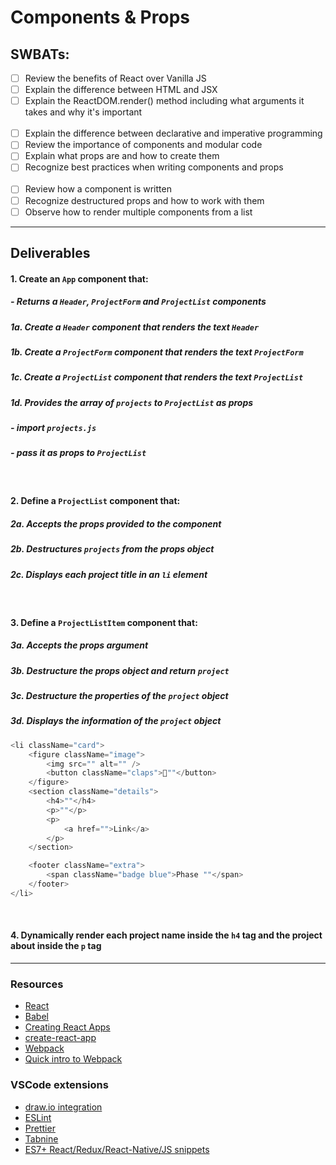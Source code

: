 # Components & Props

## SWBATs:

- [ ] Review the benefits of React over Vanilla JS
- [ ] Explain the difference between HTML and JSX 
- [ ] Explain the ReactDOM.render() method including what arguments it takes and why it's important
<br /><br />
- [ ] Explain the difference between declarative and imperative programming
- [ ] Review the importance of components and modular code
- [ ] Explain what props are and how to create them
- [ ] Recognize best practices when writing components and props
<br /><br />
- [ ] Review how a component is written
- [ ] Recognize destructured props and how to work with them
- [ ] Observe how to render multiple components from a list
---

## Deliverables

#### 1. Create an `App` component that:

##### - Returns a `Header`, `ProjectForm` and `ProjectList` components




##### 1a. Create a `Header` component that renders the text `Header`

##### 1b. Create a `ProjectForm` component that renders the text `ProjectForm`

##### 1c. Create a `ProjectList` component that renders the text `ProjectList`
##### 1d. Provides the array of `projects` to `ProjectList` as props
##### - import `projects.js`
##### - pass it as props to `ProjectList`

<br />

#### 2. Define a `ProjectList` component that:

##### 2a. Accepts the props provided to the component

##### 2b. Destructures `projects` from the props object

##### 2c. Displays each project title in an `li` element

<br />

#### 3. Define a `ProjectListItem` component that:

##### 3a. Accepts the props argument

##### 3b. Destructure the props object and return `project`

##### 3c. Destructure the properties of the `project` object

#####  3d. Displays the information of the `project` object

```js
<li className="card">
    <figure className="image">
        <img src="" alt="" />
        <button className="claps">👏""</button>
    </figure>
    <section className="details">
        <h4>""</h4>
        <p>""</p>
        <p>
            <a href="">Link</a>
        </p>
    </section>

    <footer className="extra">
        <span className="badge blue">Phase ""</span>
    </footer>
</li>
```

<br />

#### 4. Dynamically render each project name inside the `h4` tag and the project about inside the `p` tag

***

### Resources

- [React](https://reactjs.org/)
- [Babel](https://babeljs.io/)
- [Creating React Apps](https://reactjs.org/docs/create-a-new-react-app.html)
- [create-react-app](https://create-react-app.dev/docs/getting-started)
- [Webpack](https://webpack.js.org/)
- [Quick intro to Webpack](https://medium.com/the-self-taught-programmer/what-is-webpack-and-why-should-i-care-part-1-introduction-ca4da7d0d8dc)

### VSCode extensions

- [draw.io integration](https://marketplace.visualstudio.com/items?itemName=hediet.vscode-drawio)
- [ESLint](https://marketplace.visualstudio.com/items?itemName=dbaeumer.vscode-eslint)
- [Prettier](https://marketplace.visualstudio.com/items?itemName=esbenp.prettier-vscode)
- [Tabnine](https://marketplace.visualstudio.com/items?itemName=TabNine.tabnine-vscode)
- [ES7+ React/Redux/React-Native/JS snippets](https://marketplace.visualstudio.com/items?itemName=dsznajder.es7-react-js-snippets)

